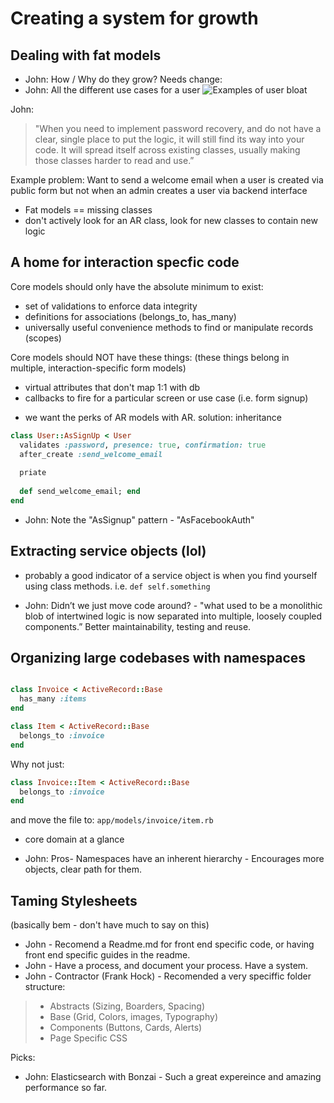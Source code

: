 # Creating a system for growth

## Dealing with fat models

* John: How / Why do they grow? Needs change: 
* John: All the different use cases for a user 
![Examples of user bloat](https://withbetter.s3-us-west-1.amazonaws.com/uploads/files/000/000/130/original/Screen_Shot_2018-09-03_at_3.05.23_PM.png?1536016482)

John: 
> "When you need to implement password recovery, and do not have a clear, single place to put the logic, it will still find its way into your code. It will spread itself across existing classes, usually making those classes harder to read and use.”

Example problem: Want to send a welcome email when a user is created via public form but not when an admin creates a user via backend interface

* Fat models == missing classes
* don't actively look for an AR class, look for new classes to contain new logic

## A home for interaction specfic code

Core models should only have the absolute minimum to exist:

- set of validations to enforce data integrity
- definitions for associations (belongs_to, has_many)
- universally useful convenience methods to find or manipulate records (scopes)

Core models should NOT have these things: (these things belong in multiple, interaction-specific form models)

- virtual attributes that don't map 1:1 with db
- callbacks to fire for a particular screen or use case (i.e. form signup)

* we want the perks of AR models with AR. solution: inheritance

```ruby
class User::AsSignUp < User
  validates :password, presence: true, confirmation: true
  after_create :send_welcome_email
  
  priate
  
  def send_welcome_email; end
end

```

- John: Note the "AsSignup" pattern - "AsFacebookAuth" 

## Extracting service objects (lol)

* probably a good indicator of a service object is when you find yourself using class methods. i.e. `def self.something`

* John: Didn’t we just move code around? - "what used to be a monolithic blob of intertwined logic is now separated into multiple, loosely coupled components.” Better maintainability, testing and reuse. 

## Organizing large codebases with namespaces

```ruby

class Invoice < ActiveRecord::Base
  has_many :items
end

class Item < ActiveRecord::Base
  belongs_to :invoice
end
```

Why not just:

```ruby
class Invoice::Item < ActiveRecord::Base
  belongs_to :invoice
end
```

and move the file to: `app/models/invoice/item.rb`

* core domain at a glance

* John: Pros- Namespaces have an inherent hierarchy - Encourages more objects, clear path for them. 


## Taming Stylesheets

(basically bem - don't have much to say on this)

- John - Recomend a Readme.md for front end specific code, or having front end specific guides in the readme. 
- John - Have a process, and document your process. Have a system. 
- John - Contractor (Frank Hock) - Recomended a very speciffic folder structure: 

> * Abstracts (Sizing, Boarders, Spacing) 
> * Base (Grid, Colors, images, Typography) 
> * Components (Buttons, Cards, Alerts) 
> * Page Specific CSS

Picks: 
- John: Elasticsearch with Bonzai - Such a great expereince and amazing performance so far. 

